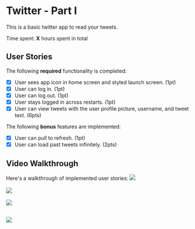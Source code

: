 # Twitter - Part I

This is a basic twitter app to read your tweets.

Time spent: **X** hours spent in total

## User Stories

The following **required** functionality is completed:

- [x] User sees app icon in home screen and styled launch screen. (1pt)
- [x] User can log in. (1pt)
- [x] User can log out. (1pt)
- [x] User stays logged in across restarts. (1pt)
- [x] User can view tweets with the user profile picture, username, and tweet text. (6pts)

The following **bonus** features are implemented:

- [x] User can pull to refresh. (1pt)
- [x] User can load past tweets infinitely. (2pts)

## Video Walkthrough

Here's a walkthrough of implemented user stories:
![](https://i.imgur.com/6t7R5VQ.gif)
<br></br>
![](https://i.imgur.com/tYPMtBd.gif)
<br></br>
![](https://i.imgur.com/ZGMtvlw.gif)
<br></br>

![](https://i.imgur.com/crAVq9L.gif)
